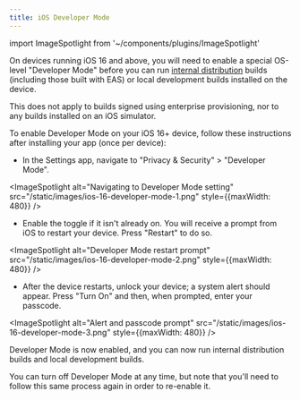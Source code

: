 ```yaml
---
title: iOS Developer Mode
---
```


import ImageSpotlight from '~/components/plugins/ImageSpotlight'

On devices running iOS 16 and above, you will need to enable a special OS-level "Developer Mode" before you can run [internal distribution](../build/internal-distribution) builds (including those built with EAS) or local development builds installed on the device.

This does not apply to builds signed using enterprise provisioning, nor to any builds installed on an iOS simulator.

To enable Developer Mode on your iOS 16+ device, follow these instructions after installing your app (once per device):

- In the Settings app, navigate to "Privacy & Security" > "Developer Mode".

<ImageSpotlight alt="Navigating to Developer Mode setting" src="/static/images/ios-16-developer-mode-1.png" style={{maxWidth: 480}} />

- Enable the toggle if it isn't already on. You will receive a prompt from iOS to restart your device. Press "Restart" to do so.

<ImageSpotlight alt="Developer Mode restart prompt" src="/static/images/ios-16-developer-mode-2.png" style={{maxWidth: 480}} />

- After the device restarts, unlock your device; a system alert should appear. Press "Turn On" and then, when prompted, enter your passcode.

<ImageSpotlight alt="Alert and passcode prompt" src="/static/images/ios-16-developer-mode-3.png" style={{maxWidth: 480}} />

Developer Mode is now enabled, and you can now run internal distribution builds and local development builds.

You can turn off Developer Mode at any time, but note that you'll need to follow this same process again in order to re-enable it.
